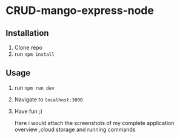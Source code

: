 # CRUD-mango-express-node
## Installation

1. Clone repo
2. run `npm install` 

## Usage 

1. run `npm run dev`
2. Navigate to `localhost:3000`
3. Have fun ;)

    Here i would attach the screenshots of my complete application overview ,cloud storage and running commands  
